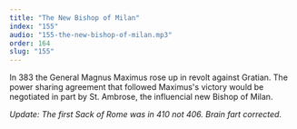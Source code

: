```yaml
---
title: "The New Bishop of Milan"
index: "155"
audio: "155-the-new-bishop-of-milan.mp3"
order: 164
slug: "155"
---
```


In 383 the General Magnus Maximus rose up in revolt against Gratian. The power sharing agreement that followed Maximus's victory would be negotiated in part by St. Ambrose, the influencial new Bishop of Milan.

_Update: The first Sack of Rome was in 410 not 406\. Brain fart corrected._


